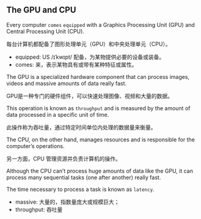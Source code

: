 ## The GPU and CPU

Every computer `comes` `equipped` with a Graphics Processing Unit (GPU) and Central Processing Unit (CPU).

每台计算机都配备了图形处理单元（GPU）和中央处理单元（CPU）。

- equipped: US  /ɪˈkwɪpt/ 配备，为某物提供必要的设备或装备。
- comes: 来，表示某物具有或带有某种特征或属性。

The GPU is a specialized hardware component that can process images, videos and massive amounts of data really fast. 

GPU是一种专门的硬件组件，可以快速处理图像、视频和大量的数据。

This operation is known as `throughput` and is measured by the amount of data processed in a specific unit of time. 

此操作称为吞吐量，通过特定时间单位内处理的数据量来衡量。


The CPU, on the other hand, manages resources and is responsible for the computer’s operations. 

另一方面，CPU 管理资源并负责计算机的操作。

Although the CPU can’t process huge amounts of data like the GPU, it can process many sequential tasks (one after another) really fast. 


The time necessary to process a task is known as `latency`.



- massive: 大量的，指数量庞大或规模巨大；
- throughput: 吞吐量